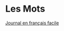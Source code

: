 # Les Mots

[Journal en français facile](https://savoirs.rfi.fr/fr/apprendre-enseigner/langue-fran%C3%87aise/journal-en-fran%C3%A7ais-facile)
